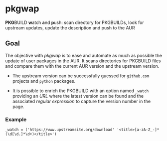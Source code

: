 # pkgwap
**PKG**BUILD **w**atch **a**nd **p**ush: scan directory for PKGBUILDs, look for upstream updates, update the description and push to the AUR

## Goal
The objective with _pkgwap_ is to ease and automate as much as possible the update of user packages in the AUR. It scans directories for PKGBUILD files and compare them with the current AUR version and the upstream version.

* The upstream version can be successfully guessed for `github.com` projects and `python` packages.

* It is possible to enrich the PKGBUILD with an option named `_watch` providing an _URL_ where the latest version can be found and the associated _regular expression_ to capture the version number in the page.

### Example
```
_watch = ('https://www.upstreamsite.org/download' '<title>[a-zA-Z_-]*(\d[\d.]*\d+)</title>')
```